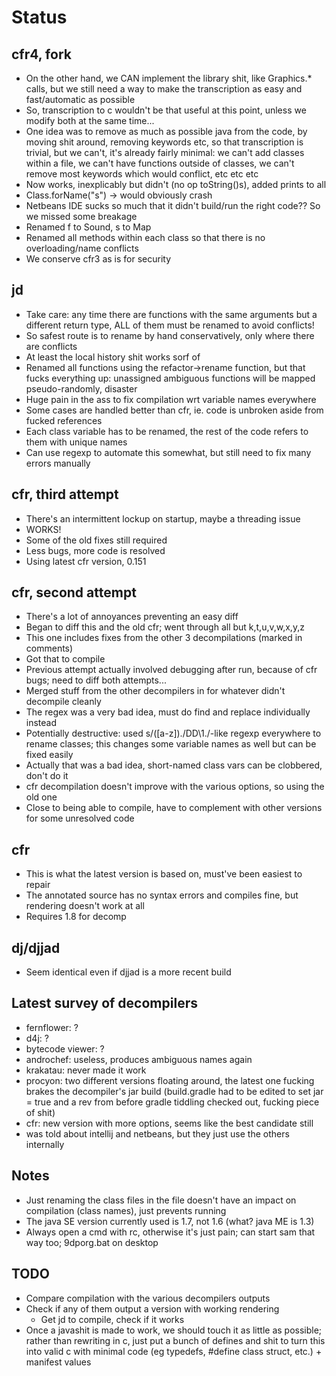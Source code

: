 # Status

## cfr4, fork
- On the other hand, we CAN implement the library shit,
like Graphics.* calls,
but we still need a way to make the transcription as easy and fast/automatic as possible
- So, transcription to c wouldn't be that useful at this point,
unless we modify both at the same time...
- One idea was to remove as much as possible java from the code,
by moving shit around, removing keywords etc,
so that transcription is trivial,
but we can't, it's already fairly minimal:
we can't add classes within a file,
we can't have functions outside of classes,
we can't remove most keywords which would conflict,
etc etc etc
- Now works, inexplicably
but didn't (no op toString()s), added prints to all
- Class.forName("s") → would obviously crash
- Netbeans IDE sucks so much that it didn't build/run the right code?? So we missed some breakage
- Renamed f to Sound, s to Map
- Renamed all methods within each class so that there is no overloading/name conflicts
- We conserve cfr3 as is for security


## jd
- Take care: any time there are functions with the same arguments
but a different return type, ALL of them must be renamed to avoid conflicts!
- So safest route is to rename by hand conservatively,
only where there are conflicts
- At least the local history shit works sorf of
- Renamed all functions using the refactor→rename function,
but that fucks everything up: unassigned ambiguous functions will be mapped
pseudo-randomly, disaster
- Huge pain in the ass to fix compilation wrt variable names everywhere
- Some cases are handled better than cfr,
ie. code is unbroken aside from fucked references
- Each class variable has to be renamed,
the rest of the code refers to them with unique names
- Can use regexp to automate this somewhat,
but still need to fix many errors manually


## cfr, third attempt
- There's an intermittent lockup on startup,
maybe a threading issue
- WORKS!
- Some of the old fixes still required
- Less bugs, more code is resolved
- Using latest cfr version, 0.151


## cfr, second attempt
- There's a lot of annoyances preventing an easy diff
- Began to diff this and the old cfr; went through all but k,t,u,v,w,x,y,z
- This one includes fixes from the other 3 decompilations
(marked in comments)
- Got that to compile
- Previous attempt actually involved debugging after run,
because of cfr bugs; need to diff both attempts...
- Merged stuff from the other decompilers in for whatever didn't decompile cleanly
- The regex was a very bad idea, must do find and replace individually instead
- Potentially destructive: used s/([a-z])\./DD\1./-like regexp everywhere
to rename classes;
this changes some variable names as well but can be fixed easily
- Actually that was a bad idea,
short-named class vars can be clobbered,
don't do it
- cfr decompilation doesn't improve with the various options,
so using the old one
- Close to being able to compile,
have to complement with other versions for some unresolved code


## cfr
- This is what the latest version is based on,
must've been easiest to repair
- The annotated source has no syntax errors and compiles fine,
but rendering doesn't work at all
- Requires 1.8 for decomp


## dj/djjad
- Seem identical even if djjad is a more recent build


## Latest survey of decompilers
- fernflower: ?
- d4j: ?
- bytecode viewer: ?
- androchef: useless, produces ambiguous names again
- krakatau: never made it work
- procyon: two different versions floating around,
the latest one fucking brakes the decompiler's jar build
(build.gradle had to be edited to set jar = true and a rev
from before gradle tiddling checked out, fucking piece of shit)
- cfr: new version with more options,
seems like the best candidate still
- was told about intellij and netbeans,
but they just use the others internally


## Notes
- Just renaming the class files in the file
doesn't have an impact on compilation (class names),
just prevents running
- The java SE version currently used is 1.7, not 1.6
(what? java ME is 1.3)
- Always open a cmd with rc,
otherwise it's just pain;
can start sam that way too;
9dporg.bat on desktop


## TODO
- Compare compilation with the various decompilers outputs
- Check if any of them output a version with working rendering
	* Get jd to compile, check if it works
- Once a javashit is made to work,
we should touch it as little as possible;
rather than rewriting in c,
just put a bunch of defines and shit to turn this into valid c with minimal code
(eg typedefs, #define class struct, etc.) + manifest values

